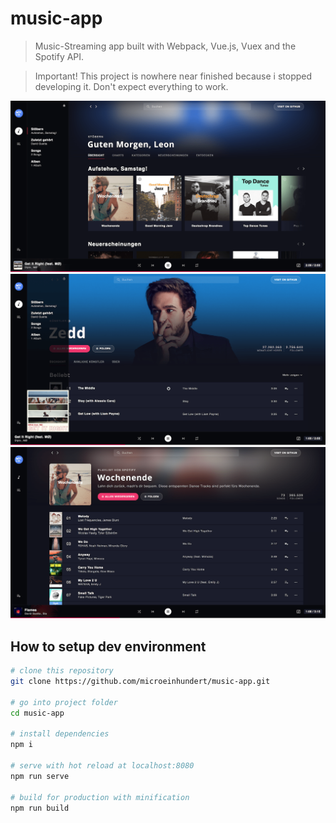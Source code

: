 # music-app

> Music-Streaming app built with Webpack, Vue.js, Vuex and the Spotify API.

> Important! This project is nowhere near finished because i stopped developing it. Don't expect everything to work.

![Browse](src/assets/images/showcase1.png)
![artist](src/assets/images/showcase2.png)
![Playlist](src/assets/images/showcase3.png)

## How to setup dev environment

``` bash
# clone this repository
git clone https://github.com/microeinhundert/music-app.git

# go into project folder
cd music-app

# install dependencies
npm i

# serve with hot reload at localhost:8080
npm run serve

# build for production with minification
npm run build
```
